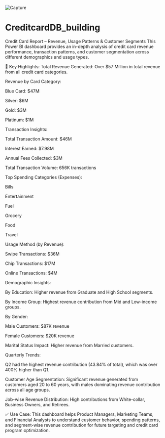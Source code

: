 ![Capture](https://github.com/user-attachments/assets/bf54818a-eff3-4d24-af9e-1b2e8f2d3761)

# CreditcardDB_building
Credit Card Report – Revenue, Usage Patterns & Customer Segments
This Power BI dashboard provides an in-depth analysis of credit card revenue performance, transaction patterns, and customer segmentation across different demographics and usage types.

🔎 Key Highlights:
Total Revenue Generated:
Over $57 Million in total revenue from all credit card categories.

Revenue by Card Category:

Blue Card: $47M

Silver: $6M

Gold: $3M

Platinum: $1M

Transaction Insights:

Total Transaction Amount: $46M

Interest Earned: $7.98M

Annual Fees Collected: $3M

Total Transaction Volume: 656K transactions

Top Spending Categories (Expenses):

Bills

Entertainment

Fuel

Grocery

Food

Travel

Usage Method (by Revenue):

Swipe Transactions: $36M

Chip Transactions: $17M

Online Transactions: $4M

Demographic Insights:

By Education: Higher revenue from Graduate and High School segments.

By Income Group: Highest revenue contribution from Mid and Low-income groups.

By Gender:

Male Customers: $87K revenue

Female Customers: $20K revenue

Marital Status Impact:
Higher revenue from Married customers.

Quarterly Trends:

Q2 had the highest revenue contribution (43.84% of total), which was over 400% higher than Q1.

Customer Age Segmentation:
Significant revenue generated from customers aged 20 to 60 years, with males dominating revenue contribution across all age groups.

Job-wise Revenue Distribution:
High contributions from White-collar, Business Owners, and Retirees.

✅ Use Case:
This dashboard helps Product Managers, Marketing Teams, and Financial Analysts to understand customer behavior, spending patterns, and segment-wise revenue contribution for future targeting and credit card program optimization.
